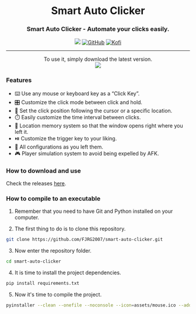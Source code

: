 <div align="center">
  <h1>Smart Auto Clicker</h1>
  <h3>Smart Auto Clicker - Automate your clicks easily.</h3>
  <img src="https://img.shields.io/badge/Python-purple?style=for-the-badge&logo=python&logoColor=white"/> 
  <a href="https://github.com/FJRG2007"> <img alt="GitHub" src="https://img.shields.io/badge/GitHub-purple?style=for-the-badge&logo=github&logoColor=white"/></a>
  <a href="https://ko-fi.com/fjrg2007"> <img alt="Kofi" src="https://img.shields.io/badge/Ko--fi-purple?style=for-the-badge&logo=ko-fi&logoColor=white"></a>
  <br />
  <hr />
</div>

<div align="center">
    <span>To use it, simply download the latest version.</span>
    <br />
    <img src="https://github.com/user-attachments/assets/afca85ec-c1fd-472b-919b-3b6233dc0e61" />
</div>

### Features

- ⌨️ Use any mouse or keyboard key as a “Click Key”.
- 🎛️ Customize the click mode between click and hold.
- 🎯 Set the click position following the cursor or a specific location.
- ⏱️ Easily customize the time interval between clicks.
- 📍 Location memory system so that the window opens right where you left it.
- ⏯️ Customize the trigger key to your liking.
- 💾 All configurations as you left them.
- 🎮 Player simulation system to avoid being expelled by AFK.

### How to download and use

Check the releases [here](https://github.com/FJRG2007/smart-auto-clicker/tags).

### How to compile to an executable

1. Remember that you need to have Git and Python installed on your computer.

2. The first thing to do is to clone this repository.
```bash
git clone https://github.com/FJRG2007/smart-auto-clicker.git
```

3. Now enter the repository folder.
```bash
cd smart-auto-clicker
```

4. It is time to install the project dependencies.
```bash
pip install requirements.txt
```

5. Now it's time to compile the project.
```bash
pyinstaller --clean --onefile --noconsole --icon=assets/mouse.ico --add-data "assets;assets" --name="AutoClicker" init.py
```